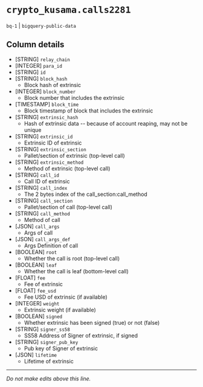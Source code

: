 # `crypto_kusama.calls2281`
`bq-1` | `bigquery-public-data`

## Column details
* [STRING]    `relay_chain`
* [INTEGER]   `para_id`
* [STRING]    `id`
* [STRING]    `block_hash`
  - Block hash of extrinsic
* [INTEGER]   `block_number`
  - Block number that includes the extrinsic
* [TIMESTAMP] `block_time`
  - Block timestamp of block that includes the extrinsic
* [STRING]    `extrinsic_hash`
  - Hash of extrinsic data -- because of account reaping, may not be unique
* [STRING]    `extrinsic_id`
  - Extrinsic ID of extrinsic
* [STRING]    `extrinsic_section`
  - Pallet/section of extrinsic (top-level call)
* [STRING]    `extrinsic_method`
  - Method of extrinsic  (top-level call)
* [STRING]    `call_id`
  - Call ID of extrinsic
* [STRING]    `call_index`
  - The 2 bytes index of the call_section:call_method
* [STRING]    `call_section`
  - Pallet/section of call (top-level call)
* [STRING]    `call_method`
  - Method of call
* [JSON]      `call_args`
  - Args of call
* [JSON]      `call_args_def`
  - Args Definition of call
* [BOOLEAN]   `root`
  - Whether the call is root (top-level call)
* [BOOLEAN]   `leaf`
  - Whether the call is leaf (bottom-level call)
* [FLOAT]     `fee`
  - Fee of extrinsic
* [FLOAT]     `fee_usd`
  - Fee USD of extrinsic (if available)
* [INTEGER]   `weight`
  - Extrinsic weight (if available)
* [BOOLEAN]   `signed`
  - Whether extrinsic has been signed (true) or not (false)
* [STRING]    `signer_ss58`
  - SS58 Address of Signer of extrinsic, if signed
* [STRING]    `signer_pub_key`
  - Pub key of Signer of extrinsic
* [JSON]      `lifetime`
  - Lifetime of extrinsic

-------------------------------------------------------------------------------
*Do not make edits above this line.*

